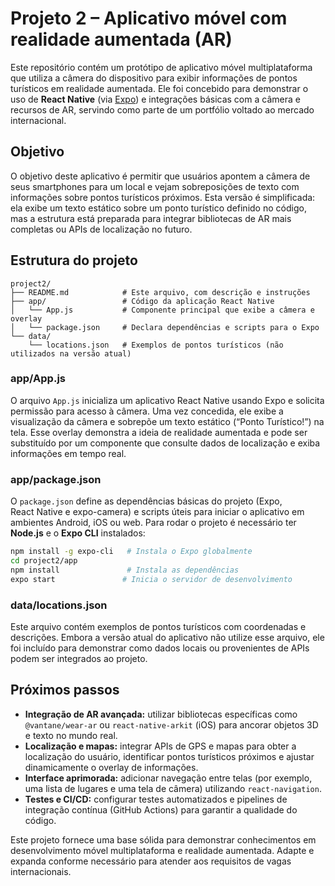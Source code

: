 # Projeto 2 – Aplicativo móvel com realidade aumentada (AR)

Este repositório contém um protótipo de aplicativo móvel multiplataforma que utiliza a câmera do dispositivo para exibir informações de pontos turísticos em realidade aumentada. Ele foi concebido para demonstrar o uso de **React Native** (via [Expo](https://expo.dev)) e integrações básicas com a câmera e recursos de AR, servindo como parte de um portfólio voltado ao mercado internacional.

## Objetivo

O objetivo deste aplicativo é permitir que usuários apontem a câmera de seus smartphones para um local e vejam sobreposições de texto com informações sobre pontos turísticos próximos. Esta versão é simplificada: ela exibe um texto estático sobre um ponto turístico definido no código, mas a estrutura está preparada para integrar bibliotecas de AR mais completas ou APIs de localização no futuro.

## Estrutura do projeto

```
project2/
├── README.md            # Este arquivo, com descrição e instruções
├── app/                 # Código da aplicação React Native
│   └── App.js           # Componente principal que exibe a câmera e overlay
│   └── package.json     # Declara dependências e scripts para o Expo
└── data/
    └── locations.json   # Exemplos de pontos turísticos (não utilizados na versão atual)
```

### app/App.js

O arquivo `App.js` inicializa um aplicativo React Native usando Expo e solicita permissão para acesso à câmera. Uma vez concedida, ele exibe a visualização da câmera e sobrepõe um texto estático (“Ponto Turístico!”) na tela. Esse overlay demonstra a ideia de realidade aumentada e pode ser substituído por um componente que consulte dados de localização e exiba informações em tempo real.

### app/package.json

O `package.json` define as dependências básicas do projeto (Expo, React Native e expo-camera) e scripts úteis para iniciar o aplicativo em ambientes Android, iOS ou web. Para rodar o projeto é necessário ter **Node.js** e o **Expo CLI** instalados:

```bash
npm install -g expo-cli   # Instala o Expo globalmente
cd project2/app
npm install               # Instala as dependências
expo start               # Inicia o servidor de desenvolvimento
```

### data/locations.json

Este arquivo contém exemplos de pontos turísticos com coordenadas e descrições. Embora a versão atual do aplicativo não utilize esse arquivo, ele foi incluído para demonstrar como dados locais ou provenientes de APIs podem ser integrados ao projeto.

## Próximos passos

- **Integração de AR avançada:** utilizar bibliotecas específicas como `@vantane/wear-ar` ou `react-native-arkit` (iOS) para ancorar objetos 3D e texto no mundo real.
- **Localização e mapas:** integrar APIs de GPS e mapas para obter a localização do usuário, identificar pontos turísticos próximos e ajustar dinamicamente o overlay de informações.
- **Interface aprimorada:** adicionar navegação entre telas (por exemplo, uma lista de lugares e uma tela de câmera) utilizando `react-navigation`.
- **Testes e CI/CD:** configurar testes automatizados e pipelines de integração contínua (GitHub Actions) para garantir a qualidade do código.

Este projeto fornece uma base sólida para demonstrar conhecimentos em desenvolvimento móvel multiplataforma e realidade aumentada. Adapte e expanda conforme necessário para atender aos requisitos de vagas internacionais.
